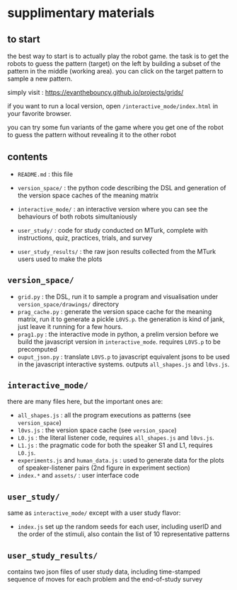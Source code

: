# supplimentary materials

## to start
the best way to start is to actually play the robot game. the task is to get the robots to guess the pattern (target) on the left by building a subset of the pattern in the middle (working area). you can click on the target pattern to sample a new pattern. 

simply visit : https://evanthebouncy.github.io/projects/grids/

if you want to run a local version, open ``/interactive_mode/index.html`` in your favorite browser. 

you can try some fun variants of the game where you get one of the robot to guess the pattern without revealing it to the other robot

## contents

* ``README.md`` : this file
* ``version_space/`` : the python code describing the DSL and generation of the version space caches of the meaning matrix

* ``interactive_mode/`` : an interactive version where you can see the behaviours of both robots simultaniously
* ``user_study/`` : code for study conducted on MTurk, complete with instructions, quiz, practices, trials, and survey
* ``user_study_results/`` : the raw json results collected from the MTurk users used to make the plots

## ``version_space/``

* ``grid.py`` : the DSL, run it to sample a program and visualisation under ``version_space/drawings/`` directory
* ``prag_cache.py`` : generate the version space cache for the meaning matrix, run it to generate a pickle ``L0VS.p``. the generation is kind of jank, just leave it running for a few hours.
* ``prag1.py`` : the interactive mode in python, a prelim version before we build the javascript version in ``interactive_mode``. requires ``L0VS.p`` to be precomputed
* ``ouput_json.py`` : translate ``L0VS.p`` to javascript equivalent jsons to be used in the javascript interactive systems. outputs ``all_shapes.js`` and ``l0vs.js``.


## ``interactive_mode/``
there are many files here, but the important ones are: 

* ``all_shapes.js`` : all the program executions as patterns (see ``version_space``)
* ``l0vs.js`` : the version space cache (see ``version_space``)
* ``L0.js`` : the literal listener code, requires ``all_shapes.js`` and ``l0vs.js``.
* ``L1.js`` : the pragmatic code for both the speaker S1 and L1, requires ``L0.js``.
* ``experiments.js`` and ``human_data.js`` : used to generate data for the plots of speaker-listener pairs (2nd figure in experiment section)
* ``index.*`` and ``assets/`` : user interface code

## ``user_study/``
same as ``interactive_mode/`` except with a user study flavor:

* ``index.js`` set up the random seeds for each user, including userID and the order of the stimuli, also contain the list of 10 representative patterns

## ``user_study_results/``
contains two json files of user study data, including time-stamped sequence of moves for each problem and the end-of-study survey
